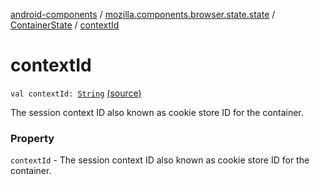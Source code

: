 [android-components](../../index.md) / [mozilla.components.browser.state.state](../index.md) / [ContainerState](index.md) / [contextId](./context-id.md)

# contextId

`val contextId: `[`String`](https://kotlinlang.org/api/latest/jvm/stdlib/kotlin/-string/index.html) [(source)](https://github.com/mozilla-mobile/android-components/blob/master/components/browser/state/src/main/java/mozilla/components/browser/state/state/ContainerState.kt#L16)

The session context ID also known as cookie store ID for the container.

### Property

`contextId` - The session context ID also known as cookie store ID for the container.